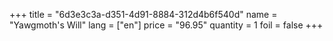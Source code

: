 +++
title = "6d3e3c3a-d351-4d91-8884-312d4b6f540d"
name = "Yawgmoth's Will"
lang = ["en"]
price = "96.95"
quantity = 1
foil = false
+++
